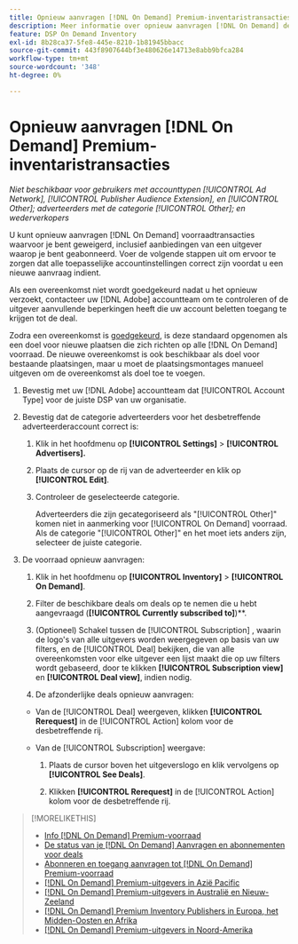 ```yaml
---
title: Opnieuw aanvragen [!DNL On Demand] Premium-inventaristransacties
description: Meer informatie over opnieuw aanvragen [!DNL On Demand] deals die voorheen werden geweigerd.
feature: DSP On Demand Inventory
exl-id: 8b28ca37-5fe8-445e-8210-1b81945bbacc
source-git-commit: 443f8907644bf3e480626e14713e8abb9bfca284
workflow-type: tm+mt
source-wordcount: '348'
ht-degree: 0%

---
```


# Opnieuw aanvragen [!DNL On Demand] Premium-inventaristransacties

*Niet beschikbaar voor gebruikers met accounttypen [!UICONTROL Ad Network], [!UICONTROL Publisher Audience Extension], en [!UICONTROL Other]; adverteerders met de categorie [!UICONTROL Other]; en wederverkopers*

U kunt opnieuw aanvragen [!DNL On Demand] voorraadtransacties waarvoor je bent geweigerd, inclusief aanbiedingen van een uitgever waarop je bent geabonneerd. Voer de volgende stappen uit om ervoor te zorgen dat alle toepasselijke accountinstellingen correct zijn voordat u een nieuwe aanvraag indient.

Als een overeenkomst niet wordt goedgekeurd nadat u het opnieuw verzoekt, contacteer uw [!DNL Adobe] accountteam om te controleren of de uitgever aanvullende beperkingen heeft die uw account beletten toegang te krijgen tot de deal.

Zodra een overeenkomst is [goedgekeurd](/help/dsp/inventory/on-demand-inventory-view-status.md), is deze standaard opgenomen als een doel voor nieuwe plaatsen die zich richten op alle [!DNL On Demand] voorraad. De nieuwe overeenkomst is ook beschikbaar als doel voor bestaande plaatsingen, maar u moet de plaatsingsmontages manueel uitgeven om de overeenkomst als doel toe te voegen.

1. Bevestig met uw [!DNL Adobe] accountteam dat [!UICONTROL Account Type] voor de juiste DSP van uw organisatie.

1. Bevestig dat de categorie adverteerders voor het desbetreffende adverteerderaccount correct is:

   1. Klik in het hoofdmenu op **[!UICONTROL Settings]** > **[!UICONTROL Advertisers].**

   1. Plaats de cursor op de rij van de adverteerder en klik op **[!UICONTROL Edit]**.

   1. Controleer de geselecteerde categorie.

      Adverteerders die zijn gecategoriseerd als &quot;[!UICONTROL Other]&quot; komen niet in aanmerking voor [!UICONTROL On Demand] voorraad. Als de categorie &quot;[!UICONTROL Other]&quot; en het moet iets anders zijn, selecteer de juiste categorie<!-- [category](/help/dsp/admin/advertiser-settings.md) -->.

1. De voorraad opnieuw aanvragen:

   1. Klik in het hoofdmenu op **[!UICONTROL Inventory]** > **[!UICONTROL On Demand]**.

   1. Filter de beschikbare deals om deals op te nemen die u hebt aangevraagd (**[!UICONTROL Currently subscribed to]**)**.

   1. (Optioneel) Schakel tussen de [!UICONTROL Subscription] , waarin de logo&#39;s van alle uitgevers worden weergegeven op basis van uw filters, en de [!UICONTROL Deal] bekijken, die van alle overeenkomsten voor elke uitgever een lijst maakt die op uw filters wordt gebaseerd, door te klikken **[!UICONTROL Subscription view]** en **[!UICONTROL Deal view]**, indien nodig.

   1. De afzonderlijke deals opnieuw aanvragen:
   * Van de [!UICONTROL Deal] weergeven, klikken **[!UICONTROL Rerequest]** in de [!UICONTROL Action] kolom voor de desbetreffende rij.

   * Van de [!UICONTROL Subscription] weergave:

      1. Plaats de cursor boven het uitgeverslogo en klik vervolgens op **[!UICONTROL See Deals]**.

      1. Klikken **[!UICONTROL Rerequest]** in de [!UICONTROL Action] kolom voor de desbetreffende rij.


>[!MORELIKETHIS]
>
>* [Info [!DNL On Demand] Premium-voorraad](on-demand-inventory-about.md)
>* [De status van je [!DNL On Demand] Aanvragen en abonnementen voor deals](on-demand-inventory-view-status.md)
>* [Abonneren en toegang aanvragen tot [!DNL On Demand] Premium-voorraad](on-demand-inventory-subscribe.md)
>* [[!DNL On Demand] Premium-uitgevers in Azië Pacific](on-demand-inventory-publishers-apac.md)
>* [[!DNL On Demand] Premium-uitgevers in Australië en Nieuw-Zeeland](on-demand-inventory-publishers-anz.md)
>* [[!DNL On Demand] Premium Inventory Publishers in Europa, het Midden-Oosten en Afrika](on-demand-inventory-publishers-emea.md)
>* [[!DNL On Demand] Premium-uitgevers in Noord-Amerika](on-demand-inventory-publishers-na.md)

